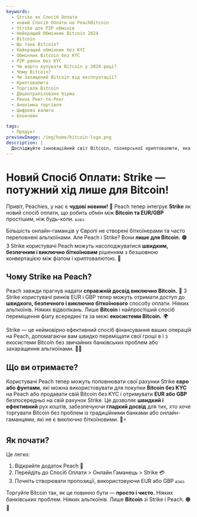 ```yaml
---
keywords:
  - Strike як Спосіб Оплати
  - новий Спосіб Оплати на PeachBitcoin
  - Strike для P2P обмінів
  - Найкращий Обмінник Bitcoin 2024
  - Bitcoin
  - Що таке Bitcoin?
  - Найкращий обмінник без KYC
  - Обмінник Bitcoin без KYC
  - P2P ринок без KYC
  - Чи варто купувати Bitcoin у 2024 році?
  - Чому Bitcoin?
  - Чи захищений Bitcoin від експлуатації?
  - Криптовалюта
  - Торгівля Bitcoin
  - Децентралізована біржа
  - Ринок Peer-to-Peer
  - Анонімна торгівля
  - Цифрова валюта
  - Блокчейн

tags:
  - Продукт
previewImage: /img/home/bitcoin-logo.png
description: |
  Досліджуйте інноваційний світ Bitcoin, піонерської криптовалюти, яка дозволяє здійснювати безпечні, децентралізовані транзакції через глобальну мережу. Дізнайтеся про найкращі обмінники Bitcoin без KYC, ринки peer-to-peer торгівлі та переваги анонімних транзакцій з Bitcoin. Дізнайтеся, чому Bitcoin залишається цінною інвестицією у 2024 році і як він забезпечує захист від експлуатації.
---
```


# Новий Спосіб Оплати: Strike — потужний хід лише для Bitcoin!

Привіт, Peachies, у нас є **чудові новини!** 🍑 Peach тепер інтегрує **Strike** як новий спосіб оплати, що робить обмін між **Bitcoin та EUR/GBP** простішим, ніж будь-коли. 💶💷

Більшість онлайн-гаманців у Європі не створені біткоїнерами та часто переповнені альткоїнами. Але Peach і Strike? Вони **лише для Bitcoin.** 🟠 З Strike користувачі Peach можуть насолоджуватися **швидким, безпечним і виключно біткоїновим** рішенням з безшовною конвертацією між фіатом і криптовалютою. 💸

## Чому Strike на Peach?

Peach завжди прагнув надати **справжній досвід виключно Bitcoin.** 🧡 З Strike користувачі ринків EUR і GBP тепер можуть отримати доступ до **швидкого, безпечного і виключно біткоїнового** способу оплати. Ніяких альткоїнів. Ніяких відволікань. Лише **Bitcoin** і найпростіший спосіб переміщення фіату всередині та за межі **екосистеми Bitcoin.** 🌍

Strike — це неймовірно ефективний спосіб фінансування ваших операцій на Peach, допомагаючи вам швидко переміщати свої гроші в і з екосистеми Bitcoin без звичайних банківських проблем або захаращення альткоїнами. 🏦🚫

## Що ви отримаєте?

Користувачі Peach тепер можуть поповнювати свої рахунки Strike **євро або фунтами**, які можна використовувати для покупки **Bitcoin без KYC** на Peach або продавати свій Bitcoin без KYC і отримувати **EUR або GBP** безпосередньо на свій рахунок Strike. Це дозволяє **швидкий і ефективний** рух коштів, забезпечуючи **гладкий досвід** для тих, хто хоче торгувати Bitcoin без проблем із традиційними банками або онлайн-гаманцями, які не є виключно біткоїновими. 💱⚡

## Як почати?

Це легко:

1) Відкрийте додаток Peach 📱
2) Перейдіть до Спосіб Оплати > Онлайн Гаманець > Strike 💳
3) Почніть створювати пропозиції, використовуючи EUR або GBP 💶💷

Торгуйте Bitcoin так, як це повинно бути — **просто і чисто.** Ніяких банківських проблем. Ніяких альткоїнів. Лише **Bitcoin** зі Strike і Peach. 🟠🚀

